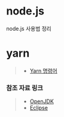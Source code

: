 # node.js
node.js 사용법 정리
# yarn
> * [Yarn 명령어](https://github.com/jongchan1514/Study/blob/master/yarn/yarn%EB%AA%85%EB%A0%B9%EC%96%B4.md)
### 참조 자료 링크
> * [OpenJDK](https://jdk.java.net/archive/)
> * [Eclipse](https://www.eclipse.org/)
